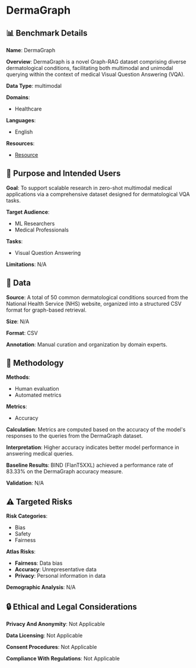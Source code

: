# DermaGraph

## 📊 Benchmark Details

**Name**: DermaGraph

**Overview**: DermaGraph is a novel Graph-RAG dataset comprising diverse dermatological conditions, facilitating both multimodal and unimodal querying within the context of medical Visual Question Answering (VQA).

**Data Type**: multimodal

**Domains**:
- Healthcare

**Languages**:
- English

**Resources**:
- [Resource](N/A)

## 🎯 Purpose and Intended Users

**Goal**: To support scalable research in zero-shot multimodal medical applications via a comprehensive dataset designed for dermatological VQA tasks.

**Target Audience**:
- ML Researchers
- Medical Professionals

**Tasks**:
- Visual Question Answering

**Limitations**: N/A

## 💾 Data

**Source**: A total of 50 common dermatological conditions sourced from the National Health Service (NHS) website, organized into a structured CSV format for graph-based retrieval.

**Size**: N/A

**Format**: CSV

**Annotation**: Manual curation and organization by domain experts.

## 🔬 Methodology

**Methods**:
- Human evaluation
- Automated metrics

**Metrics**:
- Accuracy

**Calculation**: Metrics are computed based on the accuracy of the model's responses to the queries from the DermaGraph dataset.

**Interpretation**: Higher accuracy indicates better model performance in answering medical queries.

**Baseline Results**: BIND (FlanT5XXL) achieved a performance rate of 83.33% on the DermaGraph accuracy measure.

**Validation**: N/A

## ⚠️ Targeted Risks

**Risk Categories**:
- Bias
- Safety
- Fairness

**Atlas Risks**:
- **Fairness**: Data bias
- **Accuracy**: Unrepresentative data
- **Privacy**: Personal information in data

**Demographic Analysis**: N/A

## 🔒 Ethical and Legal Considerations

**Privacy And Anonymity**: Not Applicable

**Data Licensing**: Not Applicable

**Consent Procedures**: Not Applicable

**Compliance With Regulations**: Not Applicable
